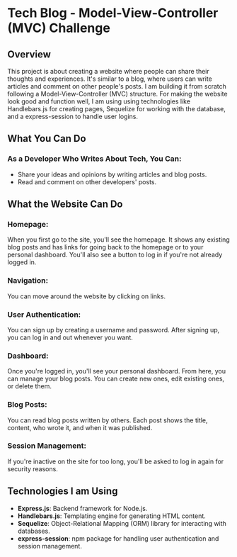 
# Tech Blog - Model-View-Controller (MVC) Challenge

## Overview

This project is about creating a website where people can share their thoughts and experiences. It's similar to a blog, where users can write articles and comment on other people's posts. I am building it from scratch following a Model-View-Controller (MVC) structure. For making the website look good and function well, I am using using technologies like Handlebars.js for creating pages, Sequelize for working with the database, and a express-session to handle user logins.

## What You Can Do

### As a Developer Who Writes About Tech, You Can:

- Share your ideas and opinions by writing articles and blog posts.
- Read and comment on other developers' posts.

## What the Website Can Do

### Homepage:

When you first go to the site, you'll see the homepage. It shows any existing blog posts and has links for going back to the homepage or to your personal dashboard. You'll also see a button to log in if you're not already logged in.

### Navigation:

You can move around the website by clicking on links.

### User Authentication:

You can sign up by creating a username and password. After signing up, you can log in and out whenever you want.

### Dashboard:

Once you're logged in, you'll see your personal dashboard. From here, you can manage your blog posts. You can create new ones, edit existing ones, or delete them.

### Blog Posts:

You can read blog posts written by others. Each post shows the title, content, who wrote it, and when it was published.

### Session Management:

If you're inactive on the site for too long, you'll be asked to log in again for security reasons.

## Technologies I am Using

- **Express.js**: Backend framework for Node.js.
- **Handlebars.js**: Templating engine for generating HTML content.
- **Sequelize**: Object-Relational Mapping (ORM) library for interacting with databases.
- **express-session**: npm package for handling user authentication and session management.

